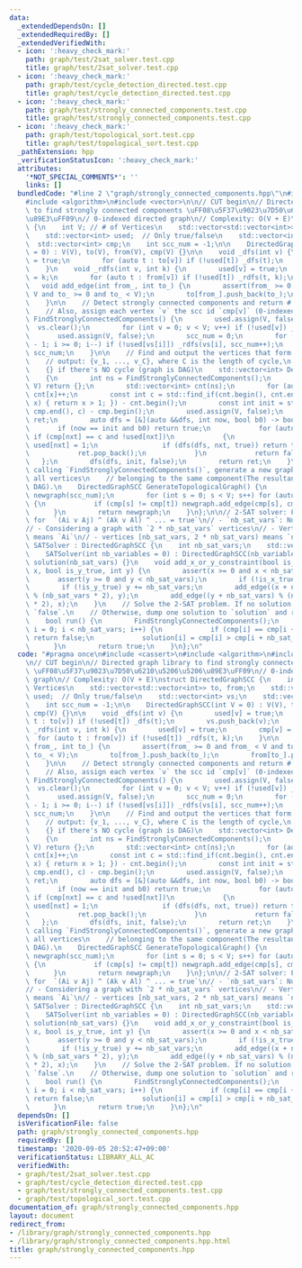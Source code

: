 ```yaml
---
data:
  _extendedDependsOn: []
  _extendedRequiredBy: []
  _extendedVerifiedWith:
  - icon: ':heavy_check_mark:'
    path: graph/test/2sat_solver.test.cpp
    title: graph/test/2sat_solver.test.cpp
  - icon: ':heavy_check_mark:'
    path: graph/test/cycle_detection_directed.test.cpp
    title: graph/test/cycle_detection_directed.test.cpp
  - icon: ':heavy_check_mark:'
    path: graph/test/strongly_connected_components.test.cpp
    title: graph/test/strongly_connected_components.test.cpp
  - icon: ':heavy_check_mark:'
    path: graph/test/topological_sort.test.cpp
    title: graph/test/topological_sort.test.cpp
  _pathExtension: hpp
  _verificationStatusIcon: ':heavy_check_mark:'
  attributes:
    '*NOT_SPECIAL_COMMENTS*': ''
    links: []
  bundledCode: "#line 2 \"graph/strongly_connected_components.hpp\"\n#include <cassert>\n\
    #include <algorithm>\n#include <vector>\n\n// CUT begin\n// Directed graph library\
    \ to find strongly connected components \uFF08\u5F37\u9023\u7D50\u6210\u5206\u5206\
    \u89E3\uFF09\n// 0-indexed directed graph\n// Complexity: O(V + E)\nstruct DirectedGraphSCC\
    \ {\n    int V; // # of Vertices\n    std::vector<std::vector<int>> to, from;\n\
    \    std::vector<int> used;  // Only true/false\n    std::vector<int> vs;\n  \
    \  std::vector<int> cmp;\n    int scc_num = -1;\n\n    DirectedGraphSCC(int V\
    \ = 0) : V(V), to(V), from(V), cmp(V) {}\n\n    void _dfs(int v) {\n        used[v]\
    \ = true;\n        for (auto t : to[v]) if (!used[t]) _dfs(t);\n        vs.push_back(v);\n\
    \    }\n    void _rdfs(int v, int k) {\n        used[v] = true;\n        cmp[v]\
    \ = k;\n        for (auto t : from[v]) if (!used[t]) _rdfs(t, k);\n    }\n\n \
    \   void add_edge(int from_, int to_) {\n        assert(from_ >= 0 and from_ <\
    \ V and to_ >= 0 and to_ < V);\n        to[from_].push_back(to_);\n        from[to_].push_back(from_);\n\
    \    }\n\n    // Detect strongly connected components and return # of them.\n\
    \    // Also, assign each vertex `v` the scc id `cmp[v]` (0-indexed)\n    int\
    \ FindStronglyConnectedComponents() {\n        used.assign(V, false);\n      \
    \  vs.clear();\n        for (int v = 0; v < V; v++) if (!used[v]) _dfs(v);\n \
    \       used.assign(V, false);\n        scc_num = 0;\n        for (int i = (int)vs.size()\
    \ - 1; i >= 0; i--) if (!used[vs[i]]) _rdfs(vs[i], scc_num++);\n        return\
    \ scc_num;\n    }\n\n    // Find and output the vertices that form a closed cycle.\n\
    \    // output: {v_1, ..., v_C}, where C is the length of cycle,\n    //     \
    \    {} if there's NO cycle (graph is DAG)\n    std::vector<int> DetectCycle()\n\
    \    {\n        int ns = FindStronglyConnectedComponents();\n        if (ns ==\
    \ V) return {};\n        std::vector<int> cnt(ns);\n        for (auto x : cmp)\
    \ cnt[x]++;\n        const int c = std::find_if(cnt.begin(), cnt.end(), [](int\
    \ x) { return x > 1; }) - cnt.begin();\n        const int init = std::find(cmp.begin(),\
    \ cmp.end(), c) - cmp.begin();\n        used.assign(V, false);\n        std::vector<int>\
    \ ret;\n        auto dfs = [&](auto &&dfs, int now, bool b0) -> bool {\n     \
    \       if (now == init and b0) return true;\n            for (auto nxt : to[now])\
    \ if (cmp[nxt] == c and !used[nxt])\n            {\n                ret.emplace_back(nxt),\
    \ used[nxt] = 1;\n                if (dfs(dfs, nxt, true)) return true;\n    \
    \            ret.pop_back();\n            }\n            return false;\n     \
    \   };\n        dfs(dfs, init, false);\n        return ret;\n    }\n\n    // After\
    \ calling `FindStronglyConnectedComponents()`, generate a new graph by uniting\
    \ all vertices\n    // belonging to the same component(The resultant graph is\
    \ DAG).\n    DirectedGraphSCC GenerateTopologicalGraph() {\n        DirectedGraphSCC\
    \ newgraph(scc_num);\n        for (int s = 0; s < V; s++) for (auto t : to[s])\
    \ {\n            if (cmp[s] != cmp[t]) newgraph.add_edge(cmp[s], cmp[t]);\n  \
    \      }\n        return newgraph;\n    }\n};\n\n// 2-SAT solver: Find a solution\
    \ for  `(Ai v Aj) ^ (Ak v Al) ^ ... = true`\n// - `nb_sat_vars`: Number of variables\n\
    // - Considering a graph with `2 * nb_sat_vars` vertices\n// - Vertices [0, nb_sat_vars)\
    \ means `Ai`\n// - vertices [nb_sat_vars, 2 * nb_sat_vars) means `not Ai`\nstruct\
    \ SATSolver : DirectedGraphSCC {\n    int nb_sat_vars;\n    std::vector<int> solution;\n\
    \    SATSolver(int nb_variables = 0) : DirectedGraphSCC(nb_variables * 2), nb_sat_vars(nb_variables),\
    \ solution(nb_sat_vars) {}\n    void add_x_or_y_constraint(bool is_x_true, int\
    \ x, bool is_y_true, int y) {\n        assert(x >= 0 and x < nb_sat_vars);\n \
    \       assert(y >= 0 and y < nb_sat_vars);\n        if (!is_x_true) x += nb_sat_vars;\n\
    \        if (!is_y_true) y += nb_sat_vars;\n        add_edge((x + nb_sat_vars)\
    \ % (nb_sat_vars * 2), y);\n        add_edge((y + nb_sat_vars) % (nb_sat_vars\
    \ * 2), x);\n    }\n    // Solve the 2-SAT problem. If no solution exists, return\
    \ `false`.\n    // Otherwise, dump one solution to `solution` and return `true`.\n\
    \    bool run() {\n        FindStronglyConnectedComponents();\n        for (int\
    \ i = 0; i < nb_sat_vars; i++) {\n            if (cmp[i] == cmp[i + nb_sat_vars])\
    \ return false;\n            solution[i] = cmp[i] > cmp[i + nb_sat_vars];\n  \
    \      }\n        return true;\n    }\n};\n"
  code: "#pragma once\n#include <cassert>\n#include <algorithm>\n#include <vector>\n\
    \n// CUT begin\n// Directed graph library to find strongly connected components\
    \ \uFF08\u5F37\u9023\u7D50\u6210\u5206\u5206\u89E3\uFF09\n// 0-indexed directed\
    \ graph\n// Complexity: O(V + E)\nstruct DirectedGraphSCC {\n    int V; // # of\
    \ Vertices\n    std::vector<std::vector<int>> to, from;\n    std::vector<int>\
    \ used;  // Only true/false\n    std::vector<int> vs;\n    std::vector<int> cmp;\n\
    \    int scc_num = -1;\n\n    DirectedGraphSCC(int V = 0) : V(V), to(V), from(V),\
    \ cmp(V) {}\n\n    void _dfs(int v) {\n        used[v] = true;\n        for (auto\
    \ t : to[v]) if (!used[t]) _dfs(t);\n        vs.push_back(v);\n    }\n    void\
    \ _rdfs(int v, int k) {\n        used[v] = true;\n        cmp[v] = k;\n      \
    \  for (auto t : from[v]) if (!used[t]) _rdfs(t, k);\n    }\n\n    void add_edge(int\
    \ from_, int to_) {\n        assert(from_ >= 0 and from_ < V and to_ >= 0 and\
    \ to_ < V);\n        to[from_].push_back(to_);\n        from[to_].push_back(from_);\n\
    \    }\n\n    // Detect strongly connected components and return # of them.\n\
    \    // Also, assign each vertex `v` the scc id `cmp[v]` (0-indexed)\n    int\
    \ FindStronglyConnectedComponents() {\n        used.assign(V, false);\n      \
    \  vs.clear();\n        for (int v = 0; v < V; v++) if (!used[v]) _dfs(v);\n \
    \       used.assign(V, false);\n        scc_num = 0;\n        for (int i = (int)vs.size()\
    \ - 1; i >= 0; i--) if (!used[vs[i]]) _rdfs(vs[i], scc_num++);\n        return\
    \ scc_num;\n    }\n\n    // Find and output the vertices that form a closed cycle.\n\
    \    // output: {v_1, ..., v_C}, where C is the length of cycle,\n    //     \
    \    {} if there's NO cycle (graph is DAG)\n    std::vector<int> DetectCycle()\n\
    \    {\n        int ns = FindStronglyConnectedComponents();\n        if (ns ==\
    \ V) return {};\n        std::vector<int> cnt(ns);\n        for (auto x : cmp)\
    \ cnt[x]++;\n        const int c = std::find_if(cnt.begin(), cnt.end(), [](int\
    \ x) { return x > 1; }) - cnt.begin();\n        const int init = std::find(cmp.begin(),\
    \ cmp.end(), c) - cmp.begin();\n        used.assign(V, false);\n        std::vector<int>\
    \ ret;\n        auto dfs = [&](auto &&dfs, int now, bool b0) -> bool {\n     \
    \       if (now == init and b0) return true;\n            for (auto nxt : to[now])\
    \ if (cmp[nxt] == c and !used[nxt])\n            {\n                ret.emplace_back(nxt),\
    \ used[nxt] = 1;\n                if (dfs(dfs, nxt, true)) return true;\n    \
    \            ret.pop_back();\n            }\n            return false;\n     \
    \   };\n        dfs(dfs, init, false);\n        return ret;\n    }\n\n    // After\
    \ calling `FindStronglyConnectedComponents()`, generate a new graph by uniting\
    \ all vertices\n    // belonging to the same component(The resultant graph is\
    \ DAG).\n    DirectedGraphSCC GenerateTopologicalGraph() {\n        DirectedGraphSCC\
    \ newgraph(scc_num);\n        for (int s = 0; s < V; s++) for (auto t : to[s])\
    \ {\n            if (cmp[s] != cmp[t]) newgraph.add_edge(cmp[s], cmp[t]);\n  \
    \      }\n        return newgraph;\n    }\n};\n\n// 2-SAT solver: Find a solution\
    \ for  `(Ai v Aj) ^ (Ak v Al) ^ ... = true`\n// - `nb_sat_vars`: Number of variables\n\
    // - Considering a graph with `2 * nb_sat_vars` vertices\n// - Vertices [0, nb_sat_vars)\
    \ means `Ai`\n// - vertices [nb_sat_vars, 2 * nb_sat_vars) means `not Ai`\nstruct\
    \ SATSolver : DirectedGraphSCC {\n    int nb_sat_vars;\n    std::vector<int> solution;\n\
    \    SATSolver(int nb_variables = 0) : DirectedGraphSCC(nb_variables * 2), nb_sat_vars(nb_variables),\
    \ solution(nb_sat_vars) {}\n    void add_x_or_y_constraint(bool is_x_true, int\
    \ x, bool is_y_true, int y) {\n        assert(x >= 0 and x < nb_sat_vars);\n \
    \       assert(y >= 0 and y < nb_sat_vars);\n        if (!is_x_true) x += nb_sat_vars;\n\
    \        if (!is_y_true) y += nb_sat_vars;\n        add_edge((x + nb_sat_vars)\
    \ % (nb_sat_vars * 2), y);\n        add_edge((y + nb_sat_vars) % (nb_sat_vars\
    \ * 2), x);\n    }\n    // Solve the 2-SAT problem. If no solution exists, return\
    \ `false`.\n    // Otherwise, dump one solution to `solution` and return `true`.\n\
    \    bool run() {\n        FindStronglyConnectedComponents();\n        for (int\
    \ i = 0; i < nb_sat_vars; i++) {\n            if (cmp[i] == cmp[i + nb_sat_vars])\
    \ return false;\n            solution[i] = cmp[i] > cmp[i + nb_sat_vars];\n  \
    \      }\n        return true;\n    }\n};\n"
  dependsOn: []
  isVerificationFile: false
  path: graph/strongly_connected_components.hpp
  requiredBy: []
  timestamp: '2020-09-05 20:52:47+09:00'
  verificationStatus: LIBRARY_ALL_AC
  verifiedWith:
  - graph/test/2sat_solver.test.cpp
  - graph/test/cycle_detection_directed.test.cpp
  - graph/test/strongly_connected_components.test.cpp
  - graph/test/topological_sort.test.cpp
documentation_of: graph/strongly_connected_components.hpp
layout: document
redirect_from:
- /library/graph/strongly_connected_components.hpp
- /library/graph/strongly_connected_components.hpp.html
title: graph/strongly_connected_components.hpp
---
```

